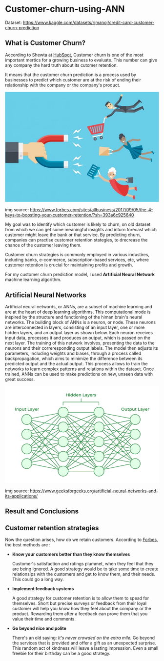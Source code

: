 # Customer-churn-using-ANN

Dataset: https://www.kaggle.com/datasets/rjmanoj/credit-card-customer-churn-prediction

## What is Customer Churn?

According to Shewta at [HubSpot](https://blog.hubspot.com/service/what-is-customer-churn), Customer churn is one of the most important mertics for a growing business to evaluate. This number can give any company the hard truth about its cutomer retention.

It means that the customer churn prediction is a process used by businesses to predict which customer are at the risk of ending their relationship with the company or the company's product.

![](customer-churn.jpg)

img source: https://www.forbes.com/sites/allbusiness/2017/09/05/the-4-keys-to-boosting-your-customer-retention/?sh=393a6c925640

My goal was to identify which customer is likely to churn, on old dataset from which we can get some meaningful insights and inturn forecast which customer might leave the bank or that service. By predicting churn, companies can practise customer retention stategies, to drecrease the chance of the customer leaving them.

Customer churn strategies is commonly employed in various industires, including banks, e-commerce, subscription-based services, etc, where customer retention is crucial for maintaining profits and growth.

For my customer churn prediction model, I used **Artificial Neural Network** machine learning algorithm.

## Artificial Neural Networks

Artificial neural networds, or ANNs, are a subset of machine learning and are at the heart of deep learning algorithms. This computational mode is inspired by the structure and functioning of the himan brain's neural networks. The building block of ANNs is a neuron, or node. These neurons are interconnected in layers, consisting of an input layer, one or more hidden layers, and an output layer as shown below. Each neuron receives input data, processes it and produces an output, which is passed on the next layer. The training of this network involves, presenting the data to the neurons and their correresponding output labels. The model then adjusts its parameters, including weights and biases, through a process called backpropagation, which aims to minimize the difference between its predicted output and the actual output. This process allows to train the networks to learn complex patterns and relations within the dataset. Once trained, ANNs can be used to make predictions on new, unseen data with great success.

![](neural-network.jpg)

img source: https://www.geeksforgeeks.org/artificial-neural-networks-and-its-applications/

## Result and Conclusions



## Customer retention strategies

Now the question arises, how do we retain customers. According to [Forbes](https://www.forbes.com/sites/allbusiness/2017/09/05/the-4-keys-to-boosting-your-customer-retention/?sh=393a6c925640), the best methods are :

- **Know your customers better than they know themselves**
  
  Customer's satisfaction and ratings plummet, when they feel that they are being ignored. A good strategy would be to take some time to create relationsips with the customers   and get to know them, and their needs. This could go a long way.
  
- **Implement feedback systems**

  A good strategy for customer retention is to allow them to spead for themselves. Short but precise surveys or feedback from their loyal customer will help you know how they    feel about the company or the product. Rewarding them after a feedback can prove them that you value their time and comments.
  
- **Go beyond nice and polite**

  There's an old saying: *It's never crowded on the extra mile.* Go beyond the services that is provided and offer a gift as an unexpected surprise. This random act of        kindness will leave a lasting impression. Even a small freebie for their birthday can be a good strategy.

